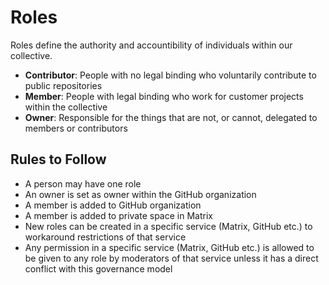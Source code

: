 # Roles

Roles define the authority and accountibility of individuals within our
collective.

- **Contributor**: People with no legal binding who voluntarily contribute to
  public repositories
- **Member**: People with legal binding who work for customer projects within
  the collective
- **Owner**: Responsible for the things that are not, or cannot, delegated to
  members or contributors

## Rules to Follow

- A person may have one role
- An owner is set as owner within the GitHub organization
- A member is added to GitHub organization
- A member is added to private space in Matrix
- New roles can be created in a specific service (Matrix, GitHub etc.) to
  workaround restrictions of that service
- Any permission in a specific service (Matrix, GitHub etc.) is allowed to be
  given to any role by moderators of that service unless it has a direct
  conflict with this governance model
